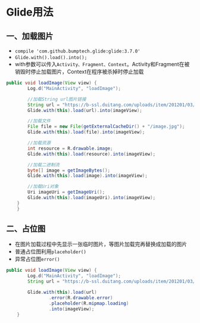 # Glide用法

## 一、加载图片

- `compile 'com.github.bumptech.glide:glide:3.7.0'`
- `Glide.with().load().into();`
- with参数可以传入`Activity、Fragment、Context`。Activity和Fragment在被销毁时停止加载图片，Context在程序被杀掉时停止加载

```java
public void loadImage(View view) {
        Log.d("MainActivity", "loadImage");

        //加载String url图片链接
        String url = "https://b-ssl.duitang.com/uploads/item/201201/03/20120103124956_KtWQG.thumb.700_0.jpg";
        Glide.with(this).load(url).into(imageView);

        //加载文件
        File file = new File(getExternalCacheDir() + "/image.jpg");
        Glide.with(this).load(file).into(imageView);

        //加载资源
        int resource = R.drawable.image;
        Glide.with(this).load(resource).into(imageView);

        //加载二进制流
        byte[] image = getImageBytes();
        Glide.with(this).load(image).into(imageView);

        //加载Uri对象
        Uri imageUri = getImageUri();
        Glide.with(this).load(imageUri).into(imageView);
    }
    }
```

## 二、占位图

- 在图片加载过程中先显示一张临时图片，等图片加载完再替换成加载的图片
- 普通占位图利用`placeholder()`
- 异常占位图`error()`

```java
public void loadImage(View view) {
        Log.d("MainActivity", "loadImage");
        String url = "https://b-ssl.duitang.com/uploads/item/201201/03/20120103124956_KtWQG.thumb.700_0.jpg";

        Glide.with(this).load(url)
                .error(R.drawable.error)
                .placeholder(R.mipmap.loading)
                .into(imageView);
    }
```
